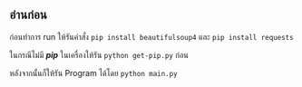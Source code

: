 ## อ่านก่อน

ก่อนทำการ run ให้รันคำสั่ง
```pip install beautifulsoup4``` และ ```pip install requests```

ในกรณีไม่มี ***pip*** ในเครื่องให้รัน ```python get-pip.py``` ก่อน

หลังจากนั้นก็ให้รัน Program ได้โดย ```python main.py```